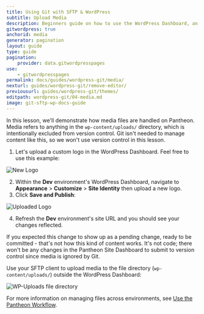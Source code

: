 ```yaml
---
title: Using Git with SFTP & WordPress
subtitle: Upload Media
description: Beginners guide on how to use the WordPress Dashboard, an SFTP client, and your text editor of choice to work quickly, safely and easily on Pantheon's Git-based platform.
gitwordpress: true
anchorid: media
generator: pagination
layout: guide
type: guide
pagination:
    provider: data.gitwordpresspages
use:
    - gitwordpresspages
permalink: docs/guides/wordpress-git/media/
nexturl: guides/wordpress-git/remove-editor/
previousurl: guides/wordpress-git/themes/
editpath: wordpress-git/04-media.md
image: git-sftp-wp-docs-guide
---
```

In this lesson, we'll demonstrate how media files are handled on Pantheon. Media refers to anything in the `wp-content/uploads/` directory, which is intentionally excluded from version control. Git isn't needed to manage content like this, so we won't use version control in this lesson.

1. Let's upload a custom logo in the WordPress Dashboard. Feel free to use this example:

  ![New Logo](../../docs/assets/images/guides/git-wordpress/logo-wp-git-demo.png)

2. Within the **<span class="glyphicons glyphicons-wrench" aria-hidden="true"></span> Dev** environment's WordPress Dashboard, navigate to **Appearance** > **Customize** > **Site Identity** then upload a new logo.
3. Click **Save and Publish**:

  ![Uploaded Logo](../../docs/assets/images/guides/git-wordpress/logo-upload.png)

4. Refresh the **<span class="glyphicons glyphicons-wrench" aria-hidden="true"></span> Dev** environment's site URL and you should see your changes reflected.

  If you expected this change to show up as a pending change, ready to be committed - that's not how this kind of content works. It's not code; there won't be any changes in the Pantheon Site Dashboard to submit to version control since media is ignored by Git.

  Use your SFTP client to upload media to the file directory (`wp-content/uploads/`) outside the WordPress Dashboard:

  ![WP-Uploads file directory](../../docs/assets/images/guides/git-wordpress/uploads.png)

  For more information on managing files across environments, see [Use the Pantheon Workflow](/docs/pantheon-workflow/).
